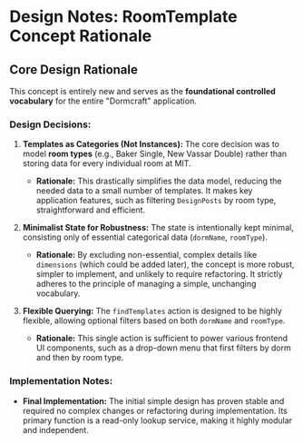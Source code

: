 # Design Notes: RoomTemplate Concept Rationale

## Core Design Rationale

This concept is entirely new and serves as the **foundational controlled vocabulary** for the entire "Dormcraft" application.

### Design Decisions:

1.  **Templates as Categories (Not Instances):** The core decision was to model **room types** (e.g., Baker Single, New Vassar Double) rather than storing data for every individual room at MIT.
    * **Rationale:** This drastically simplifies the data model, reducing the needed data to a small number of templates. It makes key application features, such as filtering `DesignPosts` by room type, straightforward and efficient.

2.  **Minimalist State for Robustness:** The state is intentionally kept minimal, consisting only of essential categorical data (`dormName`, `roomType`).
    * **Rationale:** By excluding non-essential, complex details like `dimensions` (which could be added later), the concept is more robust, simpler to implement, and unlikely to require refactoring. It strictly adheres to the principle of managing a simple, unchanging vocabulary.

3.  **Flexible Querying:** The `findTemplates` action is designed to be highly flexible, allowing optional filters based on both `dormName` and `roomType`.
    * **Rationale:** This single action is sufficient to power various frontend UI components, such as a drop-down menu that first filters by dorm and then by room type.

### Implementation Notes:

* **Final Implementation:** The initial simple design has proven stable and required no complex changes or refactoring during implementation. Its primary function is a read-only lookup service, making it highly modular and independent.

